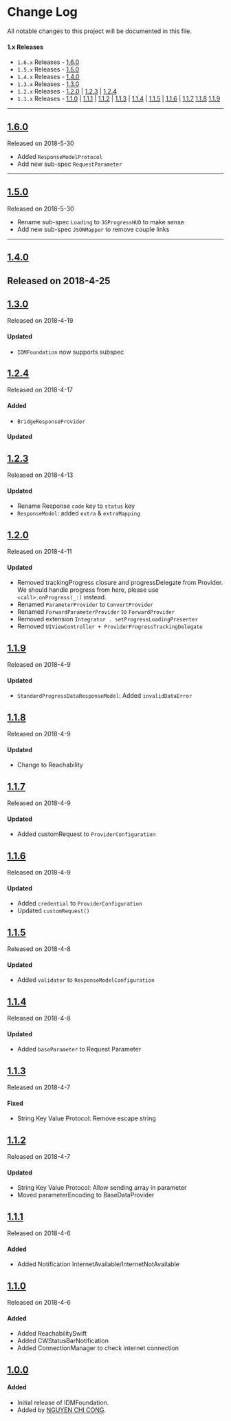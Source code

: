 # Change Log
All notable changes to this project will be documented in this file.

#### 1.x Releases
- `1.6.x` Releases  - [1.6.0](#160)
- `1.5.x` Releases  - [1.5.0](#150)
- `1.4.x` Releases  - [1.4.0](#140)
- `1.3.x` Releases  - [1.3.0](#130)
- `1.2.x` Releases  - [1.2.0](#120) | [1.2.3](#123)  | [1.2.4](#124)
- `1.1.x` Releases  - [1.1.0](#110) | [1.1.1](#111) | [1.1.2](#112) | [1.1.3](#113) | [1.1.4](#114)  | [1.1.5](#115) | [1.1.6](#116) | [1.1.7](#117) [1.1.8](#118) [1.1.9](#119) 
---
## [1.6.0](https://github.com/congncif/IDMFoundation/releases/tag/1.6.0)
Released on 2018-5-30

- Added `ResponseModelProtocol`
- Add new sub-spec `RequestParameter` 

---
## [1.5.0](https://github.com/congncif/IDMFoundation/releases/tag/1.5.0)
Released on 2018-5-30

- Rename sub-spec `Loading` to `JGProgressHUD` to make sense
- Add new sub-spec `JSONMapper` to remove couple links

---
## [1.4.0](https://github.com/congncif/IDMFoundation/releases/tag/1.4.0)
Released on 2018-4-25
---
## [1.3.0](https://github.com/congncif/IDMFoundation/releases/tag/1.3.0)
Released on 2018-4-19

#### Updated
- `IDMFoundation` now supports subspec

## [1.2.4](https://github.com/congncif/IDMFoundation/releases/tag/1.2.4)
Released on 2018-4-17

#### Added
- `BridgeResponseProvider` 

#### Updated

## [1.2.3](https://github.com/congncif/IDMFoundation/releases/tag/1.2.3)
Released on 2018-4-13

#### Updated
- Rename Response `code` key to `status` key
- `ResponseModel`: added `extra` & `extraMapping`

## [1.2.0](https://github.com/congncif/IDMFoundation/releases/tag/1.2.0)
Released on 2018-4-11

#### Updated
- Removed trackingProgress closure and progressDelegate from Provider. We should handle progress from here, please use `<call>.onProgress(_:)` instead.
- Renamed `ParameterProvider` to `ConvertProvider`
- Renamed `ForwardParameterProvider` to `ForwardProvider`
- Removed extension `Integrator . setProgressLoadingPresenter`
- Removed `UIViewController + ProviderProgressTrackingDelegate`

## [1.1.9](https://github.com/congncif/IDMFoundation/releases/tag/1.1.9)
Released on 2018-4-9

#### Updated
- `StandardProgressDataResponseModel`: Added `invalidDataError`

## [1.1.8](https://github.com/congncif/IDMFoundation/releases/tag/1.1.8)
Released on 2018-4-9

#### Updated
- Change to Reachability

## [1.1.7](https://github.com/congncif/IDMFoundation/releases/tag/1.1.7)
Released on 2018-4-9

#### Updated
- Added customRequest to `ProviderConfiguration`

## [1.1.6](https://github.com/congncif/IDMFoundation/releases/tag/1.1.6)
Released on 2018-4-9

#### Updated
- Added `credential` to `ProviderConfiguration`
- Updated `customRequest()`

## [1.1.5](https://github.com/congncif/IDMFoundation/releases/tag/1.1.5)
Released on 2018-4-8

#### Updated
- Added `validator` to `ResponseModelConfiguration`

## [1.1.4](https://github.com/congncif/IDMFoundation/releases/tag/1.1.4)
Released on 2018-4-8

#### Updated
- Added `baseParameter` to Request Parameter

## [1.1.3](https://github.com/congncif/IDMFoundation/releases/tag/1.1.3)
Released on 2018-4-7

#### Fixed
- String Key Value Protocol: Remove escape string

## [1.1.2](https://github.com/congncif/IDMFoundation/releases/tag/1.1.2)
Released on 2018-4-7

#### Updated
- String Key Value Protocol: Allow sending array in parameter
- Moved parameterEncoding to BaseDataProvider

## [1.1.1](https://github.com/congncif/IDMFoundation/releases/tag/1.1.1)
Released on 2018-4-6

#### Added
- Added Notification InternetAvailable/InternetNotAvailable

## [1.1.0](https://github.com/congncif/IDMFoundation/releases/tag/1.1.0)
Released on 2018-4-6

#### Added
- Added ReachabilitySwift
- Added CWStatusBarNotification
- Added ConnectionManager to check internet connection

## [1.0.0](https://github.com/congncif/IDMFoundation/releases/tag/1.0.0)

#### Added
- Initial release of IDMFoundation.
- Added by [NGUYEN CHI CONG](https://github.com/congncif).
